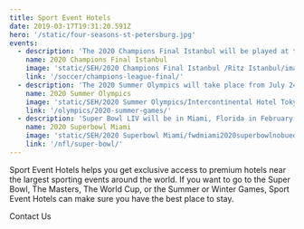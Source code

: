 ```yaml
---
title: Sport Event Hotels
date: 2019-03-17T19:31:20.591Z
hero: '/static/four-seasons-st-petersburg.jpg'
events:
  - description: 'The 2020 Champions Final Istanbul will be played at the Atatürk Olympic Stadium in Istanbul, Turkey on May 30th, 2020.'
    name: 2020 Champions Final Istanbul 
    image: 'static/SEH/2020 Champions Final Istanbul /Ritz Istanbul/image001.jpg'
    link: '/soccer/champions-league-final/'
  - description: 'The 2020 Summer Olympics will take place from July 24th to August 9th, 2020 in Tokyo, Japan.'
    name: 2020 Summer Olympics
    image: 'static/SEH/2020 Summer Olympics/Intercontinental Hotel Tokyo/image003.jpg'
    link: '/olympics/2020-summer-games/'
  - description: 'Super Bowl LIV will be in Miami, Florida in February 2020. Hotels are selling out fast, yet we can secure you the best hotels in the area. Contact us now!'
    name: 2020 Superbowl Miami
    image: 'static/SEH/2020 Superbowl Miami/fwdmiami2020superbowlnobuedenrochotelscombined/Screenshot (23).png'
    link: '/nfl/super-bowl/'
---
```

<p class="mt-2 text-gray-600 sm:text-xl sm:mt-4">
  Sport Event Hotels helps you get exclusive access to premium hotels near the largest sporting events around the world. If you want to go to the Super Bowl, The Masters, The World Cup, or the Summer or Winter Games, Sport Event Hotels can make sure you have the best place to stay.
</p>

<div class="mt-4 sm:mt-6">
  <as class="btn" href="/contact">Contact Us</a>
</div>